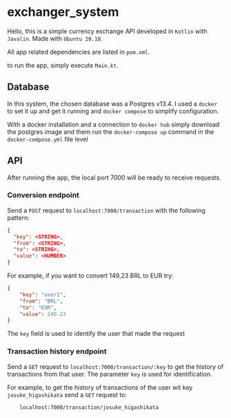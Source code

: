 # exchanger_system
Hello, this is a simple currency exchange API developed in `Kotlin`
with `Javalin`. Made with `Ubuntu 20.10`.

All app related dependencies are listed in `pom.xml`.

to run the app, simply execute `Main.kt`.

## Database
In this system, the chosen database was a Postgres v13.4. I used a `docker` 
to set it up and get it running and `docker compose` to simplify configuration.

With a docker installation and a connection to `docker hub` simply download
the postgres image and them run the `docker-compose up` command in the 
`docker-compose.yml` file level

## API
After running the app, the local port 7000 will be ready to receive requests.

### Conversion endpoint
Send a `POST` request to `localhost:7000/transaction` with the following pattern:
```json
{
  "key": <STRING>,
  "from": <STRING>,
  "to": <STRING>,
  "value": <NUMBER>
}
```
For example, if you want to convert 149,23 BRL to EUR try:
```json
{
    "key": "user1",
    "from": "BRL",
    "to": "EUR",
    "value": 149.23
}
```
The `key` field is used to identify the user that made the request

### Transaction history endpoint

Send a `GET` request to `localhost:7000/transaction/:key` to get the history
of transactions from that user. The parameter `key` is used for identification. 

For example, to get the history of transactions of the user wit key 
`josuke_higashikata` send a `GET` request to:

```
    localhost:7000/transaction/josuke_higashikata
```
